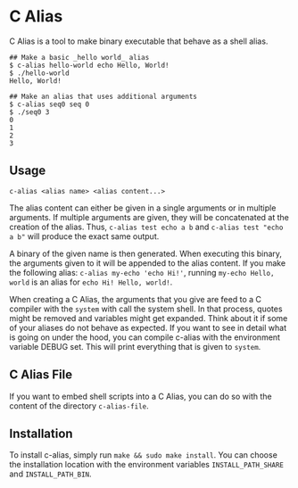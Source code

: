 # C Alias

C Alias is a tool to make binary executable that behave as a shell alias.

```shell
## Make a basic _hello world_ alias
$ c-alias hello-world echo Hello, World!
$ ./hello-world 
Hello, World!

## Make an alias that uses additional arguments
$ c-alias seq0 seq 0
$ ./seq0 3
0
1
2
3
```

## Usage

```shell
c-alias <alias name> <alias content...>
 ```

The alias content can either be given in a single arguments or in multiple arguments. If multiple arguments are given, they will be concatenated at the creation of the alias. Thus, `c-alias test echo a b` and `c-alias test "echo a b"` will produce the exact same output.

A binary of the given name is then generated. When executing this binary, the arguments given to it will be appended to the alias content. If you make the following alias: `c-alias my-echo 'echo Hi!'`, running `my-echo Hello, world` is an alias for `echo Hi! Hello, world!`.

When creating a C Alias, the arguments that you give are feed to a C compiler with the `system` with call the system shell. In that process, quotes might be removed and variables might get expanded. Think about it if some of your aliases do not behave as expected. If you want to see in detail what is going on under the hood, you can compile c-alias with the environment variable DEBUG set. This will print everything that is given to `system`.

## C Alias File

If you want to embed shell scripts into a C Alias, you can do so with the content of the directory `c-alias-file`.

## Installation

To install c-alias, simply run `make && sudo make install`. You can choose the installation location with the environment variables `INSTALL_PATH_SHARE` and `INSTALL_PATH_BIN`.

